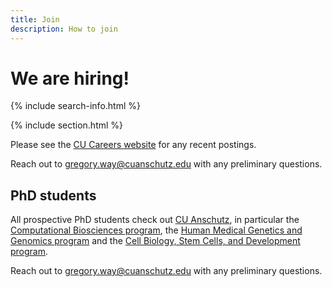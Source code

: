 ```yaml
---
title: Join
description: How to join
---
```


# <i class="fas fa-users"></i>We are hiring!

{% include search-info.html %}

{% include section.html %}

Please see the [CU Careers website](https://cu.taleo.net/careersection/2/moresearch.ftl?lang=en&radiusType=K&location=4100103016&searchExpanded=true&radius=1&portal=101430233) for any recent postings.

Reach out to gregory.way@cuanschutz.edu with any preliminary questions.

## PhD students

All prospective PhD students check out [CU Anschutz](https://www.cuanschutz.edu/), in particular the [Computational Biosciences program](https://www.cuanschutz.edu/graduate-programs/computational-bioscience/home), the [Human Medical Genetics and Genomics program](https://www.cuanschutz.edu/graduate-programs/human-medical-genetics-and-genomics/home) and the [Cell Biology, Stem Cells, and Development program](https://www.cuanschutz.edu/graduate-programs/cell-biology-stem-cells-and-development/home).

Reach out to gregory.way@cuanschutz.edu with any preliminary questions.